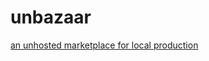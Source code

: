 unbazaar
========

[an unhosted marketplace for local production](http://ahdinosaur.github.io/unbazaar/docs/)
